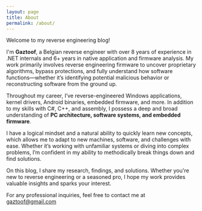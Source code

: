 ```yaml
---
layout: page
title: About
permalink: /about/
---
```


Welcome to my reverse engineering blog! 

I'm **Gaztoof**, a Belgian reverse engineer with over 8 years of experience in .NET internals and 6+ years in native application and firmware analysis. My work primarily involves reverse engineering firmware to uncover proprietary algorithms, bypass protections, and fully understand how software functions—whether it’s identifying potential malicious behavior or reconstructing software from the ground up.

Throughout my career, I’ve reverse-engineered Windows applications, kernel drivers, Android binaries, embedded firmware, and more. In addition to my skills with C#, C++, and assembly, I possess a deep and broad understanding of **PC architecture, software systems, and embedded firmware**.

I have a logical mindset and a natural ability to quickly learn new concepts, which allows me to adapt to new machines, software, and challenges with ease. Whether it’s working with unfamiliar systems or diving into complex problems, I’m confident in my ability to methodically break things down and find solutions.

On this blog, I share my research, findings, and solutions. Whether you're new to reverse engineering or a seasoned pro, I hope my work provides valuable insights and sparks your interest.

For any professional inquiries, feel free to contact me at <gaztoof@gmail.com>
